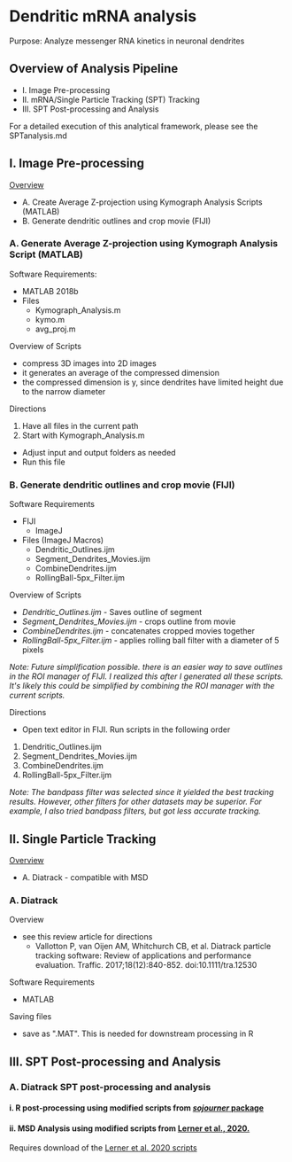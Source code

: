 # Dendritic mRNA analysis
Purpose: Analyze messenger RNA kinetics in neuronal dendrites

## Overview of Analysis Pipeline
* I. Image Pre-processing
* II. mRNA/Single Particle Tracking (SPT) Tracking
* III. SPT Post-processing and Analysis

For a detailed execution of this analytical framework, please see the SPTanalysis.md

## I. Image Pre-processing
<ins>Overview</ins>
* A. Create Average Z-projection using Kymograph Analysis Scripts (MATLAB)
* B. Generate dendritic outlines and crop movie (FIJI)

### A. Generate Average Z-projection using Kymograph Analysis Script (MATLAB)
Software Requirements:
* MATLAB 2018b
* Files
  - Kymograph_Analysis.m
  - kymo.m
  - avg_proj.m

Overview of Scripts
* compress 3D images into 2D images
* it generates an average of the compressed dimension
* the compressed dimension is y, since dendrites have limited height due to the narrow diameter

Directions
1. Have all files in the current path
2. Start with Kymograph_Analysis.m
  * Adjust input and output folders as needed
  * Run this file

### B. Generate dendritic outlines and crop movie (FIJI)
Software Requirements
* FIJI
  * ImageJ
* Files (ImageJ Macros)
  * Dendritic_Outlines.ijm
  * Segment_Dendrites_Movies.ijm
  * CombineDendrites.ijm
  * RollingBall-5px_Filter.ijm

Overview of Scripts
* *Dendritic_Outlines.ijm* - Saves outline of segment
* *Segment_Dendrites_Movies.ijm* - crops outline from movie
* *CombineDendrites.ijm* - concatenates cropped movies together
* *RollingBall-5px_Filter.ijm* - applies rolling ball filter with a diameter of 5 pixels

*Note: Future simplification possible.
there is an easier way to save outlines in the ROI manager of FIJI.
I realized this after I generated all these scripts.
It's likely this could be simplified by combining the ROI manager with the current scripts.*

Directions
* Open text editor in FIJI. Run scripts in the following order
1. Dendritic_Outlines.ijm
2. Segment_Dendrites_Movies.ijm
3. CombineDendrites.ijm
4. RollingBall-5px_Filter.ijm

*Note: The bandpass filter was selected since it yielded the best tracking results.
However, other filters for other datasets may be superior. For example, I also tried
bandpass filters, but got less accurate tracking.*

## II. Single Particle Tracking
<ins>Overview</ins>
* A. Diatrack - compatible with MSD

### A. Diatrack
Overview
* see this review article for directions
  * Vallotton P, van Oijen AM, Whitchurch CB, et al. Diatrack particle tracking software: Review of applications and performance evaluation. Traffic. 2017;18(12):840-852. doi:10.1111/tra.12530

Software Requirements
* MATLAB

Saving files
* save as ".MAT". This is needed for downstream processing in R


## III. SPT Post-processing and Analysis
### A. Diatrack SPT post-processing and analysis
#### i. R post-processing using modified scripts from [*sojourner* package ](https://github.com/sheng-liu/sojourner)
#### ii. MSD Analysis using modified scripts from [Lerner et al., 2020.](https://doi.org/10.1016/j.xpro.2020.100223)
Requires download of the [Lerner et al. 2020 scripts](https://data.mendeley.com/datasets/hxnhtttxpk/1)
